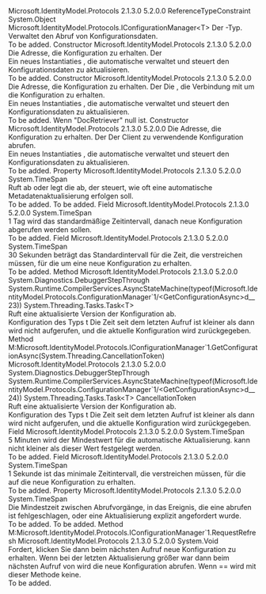 <Type Name="ConfigurationManager&lt;T&gt;" FullName="Microsoft.IdentityModel.Protocols.ConfigurationManager&lt;T&gt;">
  <TypeSignature Language="C#" Value="public class ConfigurationManager&lt;T&gt; : Microsoft.IdentityModel.Protocols.IConfigurationManager&lt;T&gt; where T : class" />
  <TypeSignature Language="ILAsm" Value=".class public auto ansi ConfigurationManager`1&lt;class T&gt; extends System.Object implements class Microsoft.IdentityModel.Protocols.IConfigurationManager`1&lt;!T&gt;" />
  <TypeSignature Language="DocId" Value="T:Microsoft.IdentityModel.Protocols.ConfigurationManager`1" />
  <TypeSignature Language="VB.NET" Value="Public Class ConfigurationManager(Of T)&#xA;Implements IConfigurationManager(Of T)" />
  <TypeSignature Language="F#" Value="type ConfigurationManager&lt;'T (requires 'T : null)&gt; = class&#xA;    interface IConfigurationManager&lt;'T (requires 'T : null)&gt;" />
  <AssemblyInfo>
    <AssemblyName>Microsoft.IdentityModel.Protocols</AssemblyName>
    <AssemblyVersion>2.1.3.0</AssemblyVersion>
    <AssemblyVersion>5.2.0.0</AssemblyVersion>
  </AssemblyInfo>
  <TypeParameters>
    <TypeParameter Name="T">
      <Constraints>
        <ParameterAttribute>ReferenceTypeConstraint</ParameterAttribute>
      </Constraints>
    </TypeParameter>
  </TypeParameters>
  <Base>
    <BaseTypeName>System.Object</BaseTypeName>
  </Base>
  <Interfaces>
    <Interface>
      <InterfaceName>Microsoft.IdentityModel.Protocols.IConfigurationManager&lt;T&gt;</InterfaceName>
    </Interface>
  </Interfaces>
  <Docs>
    <typeparam name="T">Der <see cref="T:Microsoft.IdentityModel.Protocols.IDocumentRetriever" />-Typ.</typeparam>
    <summary>
            Verwaltet den Abruf von Konfigurationsdaten.
            </summary>
    <remarks>To be added.</remarks>
  </Docs>
  <Members>
    <Member MemberName=".ctor">
      <MemberSignature Language="C#" Value="public ConfigurationManager (string metadataAddress, Microsoft.IdentityModel.Protocols.IConfigurationRetriever&lt;T&gt; configRetriever);" />
      <MemberSignature Language="ILAsm" Value=".method public hidebysig specialname rtspecialname instance void .ctor(string metadataAddress, class Microsoft.IdentityModel.Protocols.IConfigurationRetriever`1&lt;!T&gt; configRetriever) cil managed" />
      <MemberSignature Language="DocId" Value="M:Microsoft.IdentityModel.Protocols.ConfigurationManager`1.#ctor(System.String,Microsoft.IdentityModel.Protocols.IConfigurationRetriever{`0})" />
      <MemberSignature Language="VB.NET" Value="Public Sub New (metadataAddress As String, configRetriever As IConfigurationRetriever(Of T))" />
      <MemberSignature Language="F#" Value="new Microsoft.IdentityModel.Protocols.ConfigurationManager&lt;'T (requires 'T : null)&gt; : string * Microsoft.IdentityModel.Protocols.IConfigurationRetriever&lt;'T (requires 'T : null)&gt; -&gt; Microsoft.IdentityModel.Protocols.ConfigurationManager&lt;'T (requires 'T : null)&gt;" Usage="new Microsoft.IdentityModel.Protocols.ConfigurationManager&lt;'T (requires 'T : null)&gt; (metadataAddress, configRetriever)" />
      <MemberType>Constructor</MemberType>
      <AssemblyInfo>
        <AssemblyName>Microsoft.IdentityModel.Protocols</AssemblyName>
        <AssemblyVersion>2.1.3.0</AssemblyVersion>
        <AssemblyVersion>5.2.0.0</AssemblyVersion>
      </AssemblyInfo>
      <Parameters>
        <Parameter Name="metadataAddress" Type="System.String" />
        <Parameter Name="configRetriever" Type="Microsoft.IdentityModel.Protocols.IConfigurationRetriever&lt;T&gt;" />
      </Parameters>
      <Docs>
        <param name="metadataAddress">Die Adresse, die Konfiguration zu erhalten.</param>
        <param name="configRetriever">Der <see cref="T:Microsoft.IdentityModel.Protocols.IConfigurationRetriever`1" /></param>
        <summary>
            Ein neues Instantiaties <see cref="T:Microsoft.IdentityModel.Protocols.ConfigurationManager`1" /> , die automatische verwaltet und steuert den Konfigurationsdaten zu aktualisieren.
            </summary>
        <remarks>To be added.</remarks>
      </Docs>
    </Member>
    <Member MemberName=".ctor">
      <MemberSignature Language="C#" Value="public ConfigurationManager (string metadataAddress, Microsoft.IdentityModel.Protocols.IConfigurationRetriever&lt;T&gt; configRetriever, Microsoft.IdentityModel.Protocols.IDocumentRetriever docRetriever);" />
      <MemberSignature Language="ILAsm" Value=".method public hidebysig specialname rtspecialname instance void .ctor(string metadataAddress, class Microsoft.IdentityModel.Protocols.IConfigurationRetriever`1&lt;!T&gt; configRetriever, class Microsoft.IdentityModel.Protocols.IDocumentRetriever docRetriever) cil managed" />
      <MemberSignature Language="DocId" Value="M:Microsoft.IdentityModel.Protocols.ConfigurationManager`1.#ctor(System.String,Microsoft.IdentityModel.Protocols.IConfigurationRetriever{`0},Microsoft.IdentityModel.Protocols.IDocumentRetriever)" />
      <MemberSignature Language="VB.NET" Value="Public Sub New (metadataAddress As String, configRetriever As IConfigurationRetriever(Of T), docRetriever As IDocumentRetriever)" />
      <MemberSignature Language="F#" Value="new Microsoft.IdentityModel.Protocols.ConfigurationManager&lt;'T (requires 'T : null)&gt; : string * Microsoft.IdentityModel.Protocols.IConfigurationRetriever&lt;'T (requires 'T : null)&gt; * Microsoft.IdentityModel.Protocols.IDocumentRetriever -&gt; Microsoft.IdentityModel.Protocols.ConfigurationManager&lt;'T (requires 'T : null)&gt;" Usage="new Microsoft.IdentityModel.Protocols.ConfigurationManager&lt;'T (requires 'T : null)&gt; (metadataAddress, configRetriever, docRetriever)" />
      <MemberType>Constructor</MemberType>
      <AssemblyInfo>
        <AssemblyName>Microsoft.IdentityModel.Protocols</AssemblyName>
        <AssemblyVersion>2.1.3.0</AssemblyVersion>
        <AssemblyVersion>5.2.0.0</AssemblyVersion>
      </AssemblyInfo>
      <Parameters>
        <Parameter Name="metadataAddress" Type="System.String" />
        <Parameter Name="configRetriever" Type="Microsoft.IdentityModel.Protocols.IConfigurationRetriever&lt;T&gt;" />
        <Parameter Name="docRetriever" Type="Microsoft.IdentityModel.Protocols.IDocumentRetriever" />
      </Parameters>
      <Docs>
        <param name="metadataAddress">Die Adresse, die Konfiguration zu erhalten.</param>
        <param name="configRetriever">Der <see cref="T:Microsoft.IdentityModel.Protocols.IConfigurationRetriever`1" /></param>
        <param name="docRetriever">Die <see cref="T:Microsoft.IdentityModel.Protocols.IDocumentRetriever" /> , die Verbindung mit um die Konfiguration zu erhalten.</param>
        <summary>
            Ein neues Instantiaties <see cref="T:Microsoft.IdentityModel.Protocols.ConfigurationManager`1" /> , die automatische verwaltet und steuert den Konfigurationsdaten zu aktualisieren.
            </summary>
        <remarks>To be added.</remarks>
        <exception cref="T:System.ArgumentNullException">Wenn "DocRetriever" null ist.</exception>
      </Docs>
    </Member>
    <Member MemberName=".ctor">
      <MemberSignature Language="C#" Value="public ConfigurationManager (string metadataAddress, Microsoft.IdentityModel.Protocols.IConfigurationRetriever&lt;T&gt; configRetriever, System.Net.Http.HttpClient httpClient);" />
      <MemberSignature Language="ILAsm" Value=".method public hidebysig specialname rtspecialname instance void .ctor(string metadataAddress, class Microsoft.IdentityModel.Protocols.IConfigurationRetriever`1&lt;!T&gt; configRetriever, class System.Net.Http.HttpClient httpClient) cil managed" />
      <MemberSignature Language="DocId" Value="M:Microsoft.IdentityModel.Protocols.ConfigurationManager`1.#ctor(System.String,Microsoft.IdentityModel.Protocols.IConfigurationRetriever{`0},System.Net.Http.HttpClient)" />
      <MemberSignature Language="F#" Value="new Microsoft.IdentityModel.Protocols.ConfigurationManager&lt;'T (requires 'T : null)&gt; : string * Microsoft.IdentityModel.Protocols.IConfigurationRetriever&lt;'T (requires 'T : null)&gt; * System.Net.Http.HttpClient -&gt; Microsoft.IdentityModel.Protocols.ConfigurationManager&lt;'T (requires 'T : null)&gt;" Usage="new Microsoft.IdentityModel.Protocols.ConfigurationManager&lt;'T (requires 'T : null)&gt; (metadataAddress, configRetriever, httpClient)" />
      <MemberType>Constructor</MemberType>
      <AssemblyInfo>
        <AssemblyName>Microsoft.IdentityModel.Protocols</AssemblyName>
        <AssemblyVersion>2.1.3.0</AssemblyVersion>
        <AssemblyVersion>5.2.0.0</AssemblyVersion>
      </AssemblyInfo>
      <Parameters>
        <Parameter Name="metadataAddress" Type="System.String" />
        <Parameter Name="configRetriever" Type="Microsoft.IdentityModel.Protocols.IConfigurationRetriever&lt;T&gt;" />
        <Parameter Name="httpClient" Type="System.Net.Http.HttpClient" />
      </Parameters>
      <Docs>
        <param name="metadataAddress">Die Adresse, die Konfiguration zu erhalten.</param>
        <param name="configRetriever">Der <see cref="T:Microsoft.IdentityModel.Protocols.IConfigurationRetriever`1" /></param>
        <param name="httpClient">Der Client zu verwendende Konfiguration abrufen.</param>
        <summary>
            Ein neues Instantiaties <see cref="T:Microsoft.IdentityModel.Protocols.ConfigurationManager`1" /> , die automatische verwaltet und steuert den Konfigurationsdaten zu aktualisieren.
            </summary>
        <remarks>To be added.</remarks>
      </Docs>
    </Member>
    <Member MemberName="AutomaticRefreshInterval">
      <MemberSignature Language="C#" Value="public TimeSpan AutomaticRefreshInterval { get; set; }" />
      <MemberSignature Language="ILAsm" Value=".property instance valuetype System.TimeSpan AutomaticRefreshInterval" />
      <MemberSignature Language="DocId" Value="P:Microsoft.IdentityModel.Protocols.ConfigurationManager`1.AutomaticRefreshInterval" />
      <MemberSignature Language="VB.NET" Value="Public Property AutomaticRefreshInterval As TimeSpan" />
      <MemberSignature Language="F#" Value="member this.AutomaticRefreshInterval : TimeSpan with get, set" Usage="Microsoft.IdentityModel.Protocols.ConfigurationManager&lt;'T (requires 'T : null)&gt;.AutomaticRefreshInterval" />
      <MemberType>Property</MemberType>
      <AssemblyInfo>
        <AssemblyName>Microsoft.IdentityModel.Protocols</AssemblyName>
        <AssemblyVersion>2.1.3.0</AssemblyVersion>
        <AssemblyVersion>5.2.0.0</AssemblyVersion>
      </AssemblyInfo>
      <ReturnValue>
        <ReturnType>System.TimeSpan</ReturnType>
      </ReturnValue>
      <Docs>
        <summary>
            Ruft ab oder legt die <see cref="T:System.TimeSpan" /> ab, der steuert, wie oft eine automatische Metadatenaktualisierung erfolgen soll.
            </summary>
        <value>To be added.</value>
        <remarks>To be added.</remarks>
      </Docs>
    </Member>
    <Member MemberName="DefaultAutomaticRefreshInterval">
      <MemberSignature Language="C#" Value="public static readonly TimeSpan DefaultAutomaticRefreshInterval;" />
      <MemberSignature Language="ILAsm" Value=".field public static initonly valuetype System.TimeSpan DefaultAutomaticRefreshInterval" />
      <MemberSignature Language="DocId" Value="F:Microsoft.IdentityModel.Protocols.ConfigurationManager`1.DefaultAutomaticRefreshInterval" />
      <MemberSignature Language="VB.NET" Value="Public Shared ReadOnly DefaultAutomaticRefreshInterval As TimeSpan " />
      <MemberSignature Language="F#" Value=" staticval mutable DefaultAutomaticRefreshInterval : TimeSpan" Usage="Microsoft.IdentityModel.Protocols.ConfigurationManager&lt;'T (requires 'T : null)&gt;.DefaultAutomaticRefreshInterval" />
      <MemberType>Field</MemberType>
      <AssemblyInfo>
        <AssemblyName>Microsoft.IdentityModel.Protocols</AssemblyName>
        <AssemblyVersion>2.1.3.0</AssemblyVersion>
        <AssemblyVersion>5.2.0.0</AssemblyVersion>
      </AssemblyInfo>
      <ReturnValue>
        <ReturnType>System.TimeSpan</ReturnType>
      </ReturnValue>
      <Docs>
        <summary>
            1 Tag wird das standardmäßige Zeitintervall, danach <see cref="M:Microsoft.IdentityModel.Protocols.ConfigurationManager`1.GetConfigurationAsync" /> neue Konfiguration abgerufen werden sollen.
            </summary>
        <remarks>To be added.</remarks>
      </Docs>
    </Member>
    <Member MemberName="DefaultRefreshInterval">
      <MemberSignature Language="C#" Value="public static readonly TimeSpan DefaultRefreshInterval;" />
      <MemberSignature Language="ILAsm" Value=".field public static initonly valuetype System.TimeSpan DefaultRefreshInterval" />
      <MemberSignature Language="DocId" Value="F:Microsoft.IdentityModel.Protocols.ConfigurationManager`1.DefaultRefreshInterval" />
      <MemberSignature Language="VB.NET" Value="Public Shared ReadOnly DefaultRefreshInterval As TimeSpan " />
      <MemberSignature Language="F#" Value=" staticval mutable DefaultRefreshInterval : TimeSpan" Usage="Microsoft.IdentityModel.Protocols.ConfigurationManager&lt;'T (requires 'T : null)&gt;.DefaultRefreshInterval" />
      <MemberType>Field</MemberType>
      <AssemblyInfo>
        <AssemblyName>Microsoft.IdentityModel.Protocols</AssemblyName>
        <AssemblyVersion>2.1.3.0</AssemblyVersion>
        <AssemblyVersion>5.2.0.0</AssemblyVersion>
      </AssemblyInfo>
      <ReturnValue>
        <ReturnType>System.TimeSpan</ReturnType>
      </ReturnValue>
      <Docs>
        <summary>
            30 Sekunden beträgt das Standardintervall für die Zeit, die verstreichen müssen, für die <see cref="M:Microsoft.IdentityModel.Protocols.ConfigurationManager`1.RequestRefresh" /> um eine neue Konfiguration zu erhalten.
            </summary>
        <remarks>To be added.</remarks>
      </Docs>
    </Member>
    <Member MemberName="GetConfigurationAsync">
      <MemberSignature Language="C#" Value="public System.Threading.Tasks.Task&lt;T&gt; GetConfigurationAsync ();" />
      <MemberSignature Language="ILAsm" Value=".method public hidebysig instance class System.Threading.Tasks.Task`1&lt;!T&gt; GetConfigurationAsync() cil managed" />
      <MemberSignature Language="DocId" Value="M:Microsoft.IdentityModel.Protocols.ConfigurationManager`1.GetConfigurationAsync" />
      <MemberSignature Language="VB.NET" Value="Public Function GetConfigurationAsync () As Task(Of T)" />
      <MemberSignature Language="F#" Value="member this.GetConfigurationAsync : unit -&gt; System.Threading.Tasks.Task&lt;'T (requires 'T : null)&gt;" Usage="configurationManager.GetConfigurationAsync " />
      <MemberType>Method</MemberType>
      <AssemblyInfo>
        <AssemblyName>Microsoft.IdentityModel.Protocols</AssemblyName>
        <AssemblyVersion>2.1.3.0</AssemblyVersion>
        <AssemblyVersion>5.2.0.0</AssemblyVersion>
      </AssemblyInfo>
      <Attributes>
        <Attribute>
          <AttributeName>System.Diagnostics.DebuggerStepThrough</AttributeName>
        </Attribute>
        <Attribute>
          <AttributeName>System.Runtime.CompilerServices.AsyncStateMachine(typeof(Microsoft.IdentityModel.Protocols.ConfigurationManager`1/&lt;GetConfigurationAsync&gt;d__23))</AttributeName>
        </Attribute>
      </Attributes>
      <ReturnValue>
        <ReturnType>System.Threading.Tasks.Task&lt;T&gt;</ReturnType>
      </ReturnValue>
      <Parameters />
      <Docs>
        <summary>
            Ruft eine aktualisierte Version der Konfiguration ab.
            </summary>
        <returns>Konfiguration des Typs t</returns>
        <remarks>Die Zeit seit dem letzten Aufruf ist kleiner als <see cref="P:Microsoft.IdentityModel.Protocols.ConfigurationManager`1.AutomaticRefreshInterval" /> dann <see cref="M:Microsoft.IdentityModel.Protocols.IConfigurationRetriever`1.GetConfigurationAsync(System.String,Microsoft.IdentityModel.Protocols.IDocumentRetriever,System.Threading.CancellationToken)" /> wird nicht aufgerufen, und die aktuelle Konfiguration wird zurückgegeben.</remarks>
      </Docs>
    </Member>
    <Member MemberName="GetConfigurationAsync">
      <MemberSignature Language="C#" Value="public System.Threading.Tasks.Task&lt;T&gt; GetConfigurationAsync (System.Threading.CancellationToken cancel);" />
      <MemberSignature Language="ILAsm" Value=".method public hidebysig newslot virtual instance class System.Threading.Tasks.Task`1&lt;!T&gt; GetConfigurationAsync(valuetype System.Threading.CancellationToken cancel) cil managed" />
      <MemberSignature Language="DocId" Value="M:Microsoft.IdentityModel.Protocols.ConfigurationManager`1.GetConfigurationAsync(System.Threading.CancellationToken)" />
      <MemberSignature Language="VB.NET" Value="Public Function GetConfigurationAsync (cancel As CancellationToken) As Task(Of T)" />
      <MemberSignature Language="F#" Value="abstract member GetConfigurationAsync : System.Threading.CancellationToken -&gt; System.Threading.Tasks.Task&lt;'T (requires 'T : null)&gt;&#xA;override this.GetConfigurationAsync : System.Threading.CancellationToken -&gt; System.Threading.Tasks.Task&lt;'T (requires 'T : null)&gt;" Usage="configurationManager.GetConfigurationAsync cancel" />
      <MemberType>Method</MemberType>
      <Implements>
        <InterfaceMember>M:Microsoft.IdentityModel.Protocols.IConfigurationManager`1.GetConfigurationAsync(System.Threading.CancellationToken)</InterfaceMember>
      </Implements>
      <AssemblyInfo>
        <AssemblyName>Microsoft.IdentityModel.Protocols</AssemblyName>
        <AssemblyVersion>2.1.3.0</AssemblyVersion>
        <AssemblyVersion>5.2.0.0</AssemblyVersion>
      </AssemblyInfo>
      <Attributes>
        <Attribute>
          <AttributeName>System.Diagnostics.DebuggerStepThrough</AttributeName>
        </Attribute>
        <Attribute>
          <AttributeName>System.Runtime.CompilerServices.AsyncStateMachine(typeof(Microsoft.IdentityModel.Protocols.ConfigurationManager`1/&lt;GetConfigurationAsync&gt;d__24))</AttributeName>
        </Attribute>
      </Attributes>
      <ReturnValue>
        <ReturnType>System.Threading.Tasks.Task&lt;T&gt;</ReturnType>
      </ReturnValue>
      <Parameters>
        <Parameter Name="cancel" Type="System.Threading.CancellationToken" />
      </Parameters>
      <Docs>
        <param name="cancel">CancellationToken</param>
        <summary>
            Ruft eine aktualisierte Version der Konfiguration ab.
            </summary>
        <returns>Konfiguration des Typs t</returns>
        <remarks>Die Zeit seit dem letzten Aufruf ist kleiner als <see cref="P:Microsoft.IdentityModel.Protocols.ConfigurationManager`1.AutomaticRefreshInterval" /> dann <see cref="M:Microsoft.IdentityModel.Protocols.IConfigurationRetriever`1.GetConfigurationAsync(System.String,Microsoft.IdentityModel.Protocols.IDocumentRetriever,System.Threading.CancellationToken)" /> wird nicht aufgerufen, und die aktuelle Konfiguration wird zurückgegeben.</remarks>
      </Docs>
    </Member>
    <Member MemberName="MinimumAutomaticRefreshInterval">
      <MemberSignature Language="C#" Value="public static readonly TimeSpan MinimumAutomaticRefreshInterval;" />
      <MemberSignature Language="ILAsm" Value=".field public static initonly valuetype System.TimeSpan MinimumAutomaticRefreshInterval" />
      <MemberSignature Language="DocId" Value="F:Microsoft.IdentityModel.Protocols.ConfigurationManager`1.MinimumAutomaticRefreshInterval" />
      <MemberSignature Language="VB.NET" Value="Public Shared ReadOnly MinimumAutomaticRefreshInterval As TimeSpan " />
      <MemberSignature Language="F#" Value=" staticval mutable MinimumAutomaticRefreshInterval : TimeSpan" Usage="Microsoft.IdentityModel.Protocols.ConfigurationManager&lt;'T (requires 'T : null)&gt;.MinimumAutomaticRefreshInterval" />
      <MemberType>Field</MemberType>
      <AssemblyInfo>
        <AssemblyName>Microsoft.IdentityModel.Protocols</AssemblyName>
        <AssemblyVersion>2.1.3.0</AssemblyVersion>
        <AssemblyVersion>5.2.0.0</AssemblyVersion>
      </AssemblyInfo>
      <ReturnValue>
        <ReturnType>System.TimeSpan</ReturnType>
      </ReturnValue>
      <Docs>
        <summary>
            5 Minuten wird der Mindestwert für die automatische Aktualisierung. <see cref="P:Microsoft.IdentityModel.Protocols.ConfigurationManager`1.AutomaticRefreshInterval" />kann nicht kleiner als dieser Wert festgelegt werden.
            </summary>
        <remarks>To be added.</remarks>
      </Docs>
    </Member>
    <Member MemberName="MinimumRefreshInterval">
      <MemberSignature Language="C#" Value="public static readonly TimeSpan MinimumRefreshInterval;" />
      <MemberSignature Language="ILAsm" Value=".field public static initonly valuetype System.TimeSpan MinimumRefreshInterval" />
      <MemberSignature Language="DocId" Value="F:Microsoft.IdentityModel.Protocols.ConfigurationManager`1.MinimumRefreshInterval" />
      <MemberSignature Language="VB.NET" Value="Public Shared ReadOnly MinimumRefreshInterval As TimeSpan " />
      <MemberSignature Language="F#" Value=" staticval mutable MinimumRefreshInterval : TimeSpan" Usage="Microsoft.IdentityModel.Protocols.ConfigurationManager&lt;'T (requires 'T : null)&gt;.MinimumRefreshInterval" />
      <MemberType>Field</MemberType>
      <AssemblyInfo>
        <AssemblyName>Microsoft.IdentityModel.Protocols</AssemblyName>
        <AssemblyVersion>2.1.3.0</AssemblyVersion>
        <AssemblyVersion>5.2.0.0</AssemblyVersion>
      </AssemblyInfo>
      <ReturnValue>
        <ReturnType>System.TimeSpan</ReturnType>
      </ReturnValue>
      <Docs>
        <summary>
            1 Sekunde ist das minimale Zeitintervall, die verstreichen müssen, für die <see cref="M:Microsoft.IdentityModel.Protocols.ConfigurationManager`1.RequestRefresh" /> auf die neue Konfiguration zu erhalten.
            </summary>
        <remarks>To be added.</remarks>
      </Docs>
    </Member>
    <Member MemberName="RefreshInterval">
      <MemberSignature Language="C#" Value="public TimeSpan RefreshInterval { get; set; }" />
      <MemberSignature Language="ILAsm" Value=".property instance valuetype System.TimeSpan RefreshInterval" />
      <MemberSignature Language="DocId" Value="P:Microsoft.IdentityModel.Protocols.ConfigurationManager`1.RefreshInterval" />
      <MemberSignature Language="VB.NET" Value="Public Property RefreshInterval As TimeSpan" />
      <MemberSignature Language="F#" Value="member this.RefreshInterval : TimeSpan with get, set" Usage="Microsoft.IdentityModel.Protocols.ConfigurationManager&lt;'T (requires 'T : null)&gt;.RefreshInterval" />
      <MemberType>Property</MemberType>
      <AssemblyInfo>
        <AssemblyName>Microsoft.IdentityModel.Protocols</AssemblyName>
        <AssemblyVersion>2.1.3.0</AssemblyVersion>
        <AssemblyVersion>5.2.0.0</AssemblyVersion>
      </AssemblyInfo>
      <ReturnValue>
        <ReturnType>System.TimeSpan</ReturnType>
      </ReturnValue>
      <Docs>
        <summary>
            Die Mindestzeit zwischen Abrufvorgänge, in das Ereignis, die eine abrufen ist fehlgeschlagen, oder eine Aktualisierung explizit angefordert wurde.
            </summary>
        <value>To be added.</value>
        <remarks>To be added.</remarks>
      </Docs>
    </Member>
    <Member MemberName="RequestRefresh">
      <MemberSignature Language="C#" Value="public void RequestRefresh ();" />
      <MemberSignature Language="ILAsm" Value=".method public hidebysig newslot virtual instance void RequestRefresh() cil managed" />
      <MemberSignature Language="DocId" Value="M:Microsoft.IdentityModel.Protocols.ConfigurationManager`1.RequestRefresh" />
      <MemberSignature Language="VB.NET" Value="Public Sub RequestRefresh ()" />
      <MemberSignature Language="F#" Value="abstract member RequestRefresh : unit -&gt; unit&#xA;override this.RequestRefresh : unit -&gt; unit" Usage="configurationManager.RequestRefresh " />
      <MemberType>Method</MemberType>
      <Implements>
        <InterfaceMember>M:Microsoft.IdentityModel.Protocols.IConfigurationManager`1.RequestRefresh</InterfaceMember>
      </Implements>
      <AssemblyInfo>
        <AssemblyName>Microsoft.IdentityModel.Protocols</AssemblyName>
        <AssemblyVersion>2.1.3.0</AssemblyVersion>
        <AssemblyVersion>5.2.0.0</AssemblyVersion>
      </AssemblyInfo>
      <ReturnValue>
        <ReturnType>System.Void</ReturnType>
      </ReturnValue>
      <Parameters />
      <Docs>
        <summary>
            Fordert, klicken Sie dann beim nächsten Aufruf <see cref="M:Microsoft.IdentityModel.Protocols.ConfigurationManager`1.GetConfigurationAsync" /> neue Konfiguration zu erhalten.
            <para>Wenn bei der letzten Aktualisierung größer war <see cref="P:Microsoft.IdentityModel.Protocols.ConfigurationManager`1.RefreshInterval" /> dann beim nächsten Aufruf von <see cref="M:Microsoft.IdentityModel.Protocols.ConfigurationManager`1.GetConfigurationAsync" /> wird die neue Konfiguration abrufen.</para> <para>Wenn <see cref="P:Microsoft.IdentityModel.Protocols.ConfigurationManager`1.RefreshInterval" />  ==  <see cref="F:System.TimeSpan.MaxValue" /> wird mit dieser Methode keine.</para></summary>
        <remarks>To be added.</remarks>
      </Docs>
    </Member>
  </Members>
</Type>